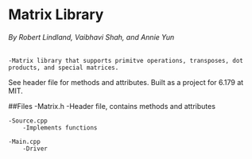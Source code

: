 # Matrix Library
###### By Robert Lindland, Vaibhavi Shah, and Annie Yun
	-Matrix library that supports primitve operations, transposes, dot products, and special matrices.
See header file for methods and attributes. Built as a project for 6.179 at MIT.

##Files
	-Matrix.h
		-Header file, contains methods and attributes
	
	-Source.cpp
		-Implements functions

	-Main.cpp
		-Driver
